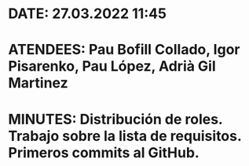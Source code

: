 # DATE: 27.03.2022 11:45

# ATENDEES: Pau Bofill Collado, Igor Pisarenko, Pau López, Adrià Gil Martinez

# MINUTES: Distribución de roles. Trabajo sobre la lista de requisitos. Primeros commits al GitHub. 
